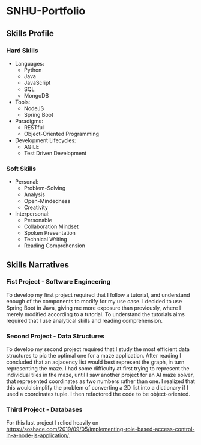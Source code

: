 # SNHU-Portfolio

## Skills Profile
### Hard Skills
* Languages:
    - Python
    - Java
    - JavaScript
    - SQL
    - MongoDB
* Tools:
    - NodeJS
    - Spring Boot
* Paradigms:
    - RESTful
    - Object-Oriented Programming
* Development Lifecycles:
    - AGILE
    - Test Driven Development
### Soft Skills
* Personal:
    - Problem-Solving
    - Analysis
    - Open-Mindedness
    - Creativity
* Interpersonal:
    - Personable
    - Collaboration Mindset
    - Spoken Presentation
    - Technical Writing
    - Reading Comprehension

## Skills Narratives
### Fist Project - Software Engineering
To develop my first project required that I follow a tutorial, and understand enough of the components to modify for my use case. I decided to use Spring Boot in Java, giving me more exposure than previously, where I merely modified according to a tutorial. To understand the tutorials aims required that I use analytical skills and reading comprehension.

### Second Project - Data Structures
To develop my second project required that I study the most efficient data structures to pic the optimal one for a maze application. After reading I concluded that an adjacency list would best represent the graph, in turn representing the maze. I had some difficulty at first trying to represent the individual tiles in the maze, until I saw another project for an AI maze solver, that represented coordinates as two numbers rather than one. I realized that this would simplify the problem of converting a 2D list into a dictionary if I used a coordinates tuple. I then refactored the code to be object-oriented. 

### Third Project - Databases
For this last project I relied heavily on https://soshace.com/2019/09/05/implementing-role-based-access-control-in-a-node-js-application/.

